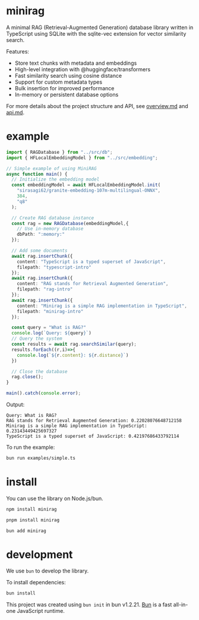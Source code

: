 # minirag

A minimal RAG (Retrieval-Augmented Generation) database library written in TypeScript using SQLite with the sqlite-vec extension for vector similarity search.

Features:
- Store text chunks with metadata and embeddings
- High-level integration with @huggingface/transformers
- Fast similarity search using cosine distance
- Support for custom metadata types
- Bulk insertion for improved performance
- In-memory or persistent database options


For more details about the project structure and API, see [overview.md](./overview.md) and [api.md](./api.md).

# example
```typescript
import { RAGDatabase } from "../src/db";
import { HFLocalEmbeddingModel } from "../src/embedding";

// Simple example of using MiniRAG
async function main() {
  // Initialize the embedding model
  const embeddingModel = await HFLocalEmbeddingModel.init(
    "sirasagi62/granite-embedding-107m-multilingual-ONNX",
    384,
    "q8"
  );

  // Create RAG database instance
  const rag = new RAGDatabase(embeddingModel,{
    // Use in-memory database
    dbPath: ":memory:"
  });

  // Add some documents
  await rag.insertChunk({
    content: "TypeScript is a typed superset of JavaScript",
    filepath: "typescript-intro"
  });
  await rag.insertChunk({
    content: "RAG stands for Retrieval Augmented Generation",
    filepath: "rag-intro"
  });
  await rag.insertChunk({
    content: "Minirag is a simple RAG implementation in TypeScript",
    filepath: "minirag-intro"
  });

  const query = "What is RAG?"
  console.log(`Query: ${query}`)
  // Query the system
  const results = await rag.searchSimilar(query);
  results.forEach((r,i)=>{
    console.log(`${r.content}: ${r.distance}`)
  })

  // Close the database
  rag.close();
}

main().catch(console.error);
```

Output:
```
Query: What is RAG?
RAG stands for Retrieval Augmented Generation: 0.22028076648712158
Minirag is a simple RAG implementation in TypeScript: 0.23143449425697327
TypeScript is a typed superset of JavaScript: 0.42197686433792114
```

To run the example:

```bash
bun run examples/simple.ts
```

# install

You can use the library on Node.js/bun.

```bash
npm install minirag

pnpm install minirag

bun add minirag
```

# development
We use `bun` to develop the library.

To install dependencies:

```bash
bun install
```

This project was created using `bun init` in bun v1.2.21. [Bun](https://bun.com) is a fast all-in-one JavaScript runtime.
